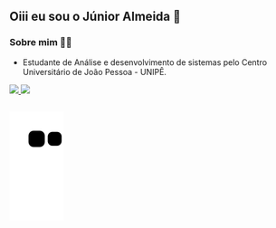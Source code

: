 ## Oiii eu sou o Júnior Almeida 👋

### Sobre mim 👨‍💻

- Estudante de Análise e desenvolvimento de sistemas pelo Centro Universitário de João Pessoa - UNIPÊ.

<a href="https://github.com/JuniorAlmeida28">
  <img height="180em" src="https://github-readme-stats.vercel.app/api?username=JuniorAlmeida28&show_icons=true&theme=dracula&include_all_commits=true&count_private=true"/>
  <img height="180em" src="https://github-readme-stats.vercel.app/api/top-langs/?username=JuniorAlmeida28&layout=compact&langs_count=7&theme=dracula"/>
</div>

##


![Snake animation](https://github.com/JuniorAlmeida28/JuniorAlmeida28/blob/output/github-contribution-grid-snake.svg)
 

